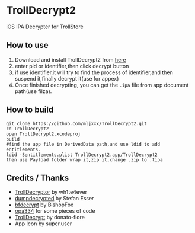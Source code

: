 # TrollDecrypt2
iOS IPA Decrypter for TrollStore

## How to use
1. Download and install TrollDecrypt2 from [here](https://github.com/mljxxx/TrollDecrypt2/releases)
2. enter pid or identifier,then click decrypt button
3. if use identifier,it will try to find the process of identifier,and then suspend it,finally decrypt it(use for appex)
4. Once finished decrypting, you can get the `.ipa` file from app document path(use filza).

## How to build
```
git clone https://github.com/mljxxx/TrollDecrypt2.git
cd TrollDecrypt2
open TrollDecrypt2.xcodeproj
build
#find the app file in DerivedData path,and use ldid to add entitlements.
ldid -Sentitlements.plist TrollDecrypt2.app/TrollDecrypt2
then use Payload folder wrap it,zip it,change .zip to .tipa
```

## Credits / Thanks
- [TrollDecryptor](https://github.com/wh1te4ever/TrollDecryptor) by wh1te4ever
- [dumpdecrypted](https://github.com/stefanesser/dumpdecrypted) by Stefan Esser
- [bfdecrypt](https://github.com/BishopFox/bfdecrypt) by BishopFox
- [opa334](https://github.com/opa334) for some pieces of code
- [TrollDecrypt](https://github.com/donato-fiore/TrollDecrypt) by donato-fiore
- App Icon by super.user
